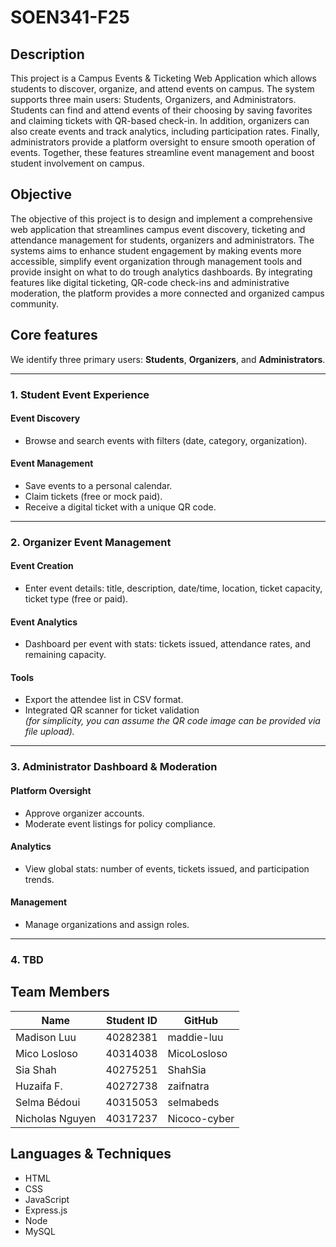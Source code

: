 # SOEN341-F25

## **Description**

This project is a Campus Events & Ticketing Web Application which allows students to discover, organize, and attend events on campus. The system supports three main users: Students, Organizers, and Administrators. Students can find and attend events of their choosing by saving favorites and claiming tickets with QR-based check-in. In addition, organizers can also create events and track analytics, including participation rates. Finally, administrators provide a platform oversight to ensure smooth operation of events. Together, these features streamline event management and boost student involvement on campus.

## **Objective**

The objective of this project is to design and implement a comprehensive web application that streamlines campus event discovery, ticketing and attendance management for students, organizers and administrators. The systems aims to enhance student engagement by making events more accessible, simplify event organization through management tools and provide insight on what to do trough analytics dashboards. By integrating features like digital ticketing, QR-code check-ins and administrative moderation, the platform provides a more connected and organized campus community.

## **Core features**

We identify three primary users: **Students**, **Organizers**, and **Administrators**.

---

### 1. Student Event Experience

#### Event Discovery
- Browse and search events with filters (date, category, organization).

#### Event Management
- Save events to a personal calendar.
- Claim tickets (free or mock paid).
- Receive a digital ticket with a unique QR code.

---

### 2. Organizer Event Management

#### Event Creation
- Enter event details: title, description, date/time, location, ticket capacity, ticket type (free or paid).

#### Event Analytics
- Dashboard per event with stats: tickets issued, attendance rates, and remaining capacity.

#### Tools
- Export the attendee list in CSV format.
- Integrated QR scanner for ticket validation  
  *(for simplicity, you can assume the QR code image can be provided via file upload).*

---

### 3. Administrator Dashboard & Moderation

#### Platform Oversight
- Approve organizer accounts.
- Moderate event listings for policy compliance.

#### Analytics
- View global stats: number of events, tickets issued, and participation trends.

#### Management
- Manage organizations and assign roles.

---

### 4. TBD

## **Team Members**

| Name         | Student ID | GitHub      |
| ------------ | ---------- | ----------- |
| Madison Luu  | 40282381   | maddie-luu  |
| Mico Losloso | 40314038   | MicoLosloso |
| Sia Shah     | 40275251   | ShahSia     |
| Huzaifa F.   | 40272738   | zaifnatra   |
| Selma Bédoui | 40315053   | selmabeds   |
| Nicholas Nguyen | 40317237  | Nicoco-cyber   |

## **Languages & Techniques**

- HTML
- CSS
- JavaScript
- Express.js
- Node
- MySQL
